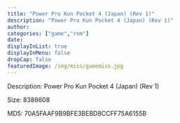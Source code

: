 ```yaml
---
title: "Power Pro Kun Pocket 4 (Japan) (Rev 1)"
description: "Power Pro Kun Pocket 4 (Japan) (Rev 1)"
author: 
categories: ["game","rom"]
date: 
displayInList: true
displayInMenu: false
dropCap: false
featuredImage: /img/miss/gamemiss.jpg
---
```


Description: Power Pro Kun Pocket 4 (Japan) (Rev 1)

Size: 8388608

MD5: 70A5FAAF9B9BFE3BEBD8CCFF75A6155B

